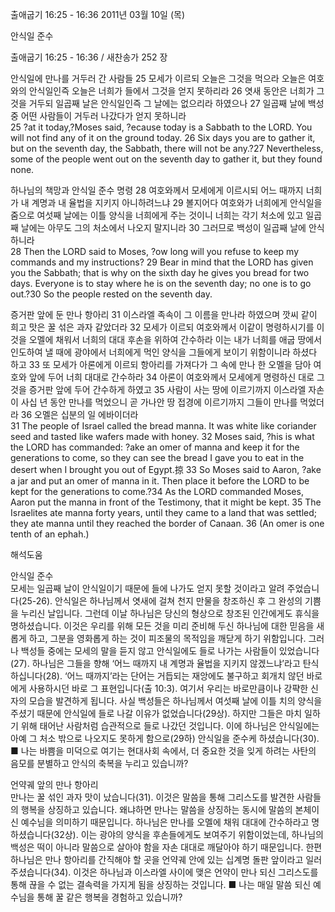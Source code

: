 출애굽기 16:25 - 16:36 
2011년 03월 10일 (목)

안식일 준수



출애굽기 16:25 - 16:36 / 새찬송가 252 장


안식일에 만나를 거두러 간 사람들
25 모세가 이르되 오늘은 그것을 먹으라 오늘은 여호와의 안식일인즉 오늘은 너희가 들에서 그것을 얻지 못하리라 26 엿새 동안은 너희가 그것을 거두되 일곱째 날은 안식일인즉 그 날에는 없으리라 하였으나 27 일곱째 날에 백성 중 어떤 사람들이 거두러 나갔다가 얻지 못하니라  
25 ?at it today,?Moses said, ?ecause today is a Sabbath to the LORD. You will not find any of it on the ground today. 26 Six days you are to gather it, but on the seventh day, the Sabbath, there will not be any.?27 Nevertheless, some of the people went out on the seventh day to gather it, but they found none. 

하나님의 책망과 안식일 준수 명령
28 여호와께서 모세에게 이르시되 어느 때까지 너희가 내 계명과 내 율법을 지키지 아니하려느냐 29 볼지어다 여호와가 너희에게 안식일을 줌으로 여섯째 날에는 이틀 양식을 너희에게 주는 것이니 너희는 각기 처소에 있고 일곱째 날에는 아무도 그의 처소에서 나오지 말지니라 30 그러므로 백성이 일곱째 날에 안식하니라  
28 Then the LORD said to Moses, ?ow long will you refuse to keep my commands and my instructions? 29 Bear in mind that the LORD has given you the Sabbath; that is why on the sixth day he gives you bread for two days. Everyone is to stay where he is on the seventh day; no one is to go out.?30 So the people rested on the seventh day. 

증거판 앞에 둔 만나 항아리
31 이스라엘 족속이 그 이름을 만나라 하였으며 깟씨 같이 희고 맛은 꿀 섞은 과자 같았더라 32 모세가 이르되 여호와께서 이같이 명령하시기를 이것을 오멜에 채워서 너희의 대대 후손을 위하여 간수하라 이는 내가 너희를 애굽 땅에서 인도하여 낼 때에 광야에서 너희에게 먹인 양식을 그들에게 보이기 위함이니라 하셨다 하고 33 또 모세가 아론에게 이르되 항아리를 가져다가 그 속에 만나 한 오멜을 담아 여호와 앞에 두어 너희 대대로 간수하라 34 아론이 여호와께서 모세에게 명령하신 대로 그것을 증거판 앞에 두어 간수하게 하였고 35 사람이 사는 땅에 이르기까지 이스라엘 자손이 사십 년 동안 만나를 먹었으니 곧 가나안 땅 접경에 이르기까지 그들이 만나를 먹었더라 36 오멜은 십분의 일 에바이더라  
31 The people of Israel called the bread manna. It was white like coriander seed and tasted like wafers made with honey. 32 Moses said, ?his is what the LORD has commanded: ?ake an omer of manna and keep it for the generations to come, so they can see the bread I gave you to eat in the desert when I brought you out of Egypt.掠 33 So Moses said to Aaron, ?ake a jar and put an omer of manna in it. Then place it before the LORD to be kept for the generations to come.?34 As the LORD commanded Moses, Aaron put the manna in front of the Testimony, that it might be kept. 35 The Israelites ate manna forty years, until they came to a land that was settled; they ate manna until they reached the border of Canaan. 36 (An omer is one tenth of an ephah.)

해석도움





안식일 준수  
모세는 일곱째 날이 안식일이기 때문에 들에 나가도 얻지 못할 것이라고 알려 주었습니다(25-26). 안식일은 하나님께서 엿새에 걸쳐 천지 만물을 창조하신 후 그 완성의 기쁨을 누리신 날입니다. 그런데 이날 하나님은 당신의 형상으로 창조된 인간에게도 휴식을 명하셨습니다. 이것은 우리를 위해 모든 것을 미리 준비해 두신 하나님에 대한 믿음을 새롭게 하고, 그분을 영화롭게 하는 것이 피조물의 목적임을 깨닫게 하기 위함입니다. 그러나 백성들 중에는 모세의 말을 듣지 않고 안식일에도 들로 나가는 사람들이 있었습니다(27). 하나님은 그들을 향해 ‘어느 때까지 내 계명과 율법을 지키지 않겠느냐’라고 탄식하십니다(28). ‘어느 때까지’라는 단어는 거듭되는 재앙에도 불구하고 회개치 않던 바로에게 사용하시던 바로 그 표현입니다(출 10:3). 여기서 우리는 바로만큼이나 강퍅한 신자의 모습을 발견하게 됩니다. 사실 백성들은 하나님께서 여섯째 날에 이틀 치의 양식을 주셨기 때문에 안식일에 들로 나갈 이유가 없었습니다(29상). 하지만 그들은 마치 일하기 위해 태어난 사람처럼 습관적으로 들로 나갔던 것입니다. 이에 하나님은 안식일에는 아예 그 처소 밖으로 나오지도 못하게 함으로(29하) 안식일을 준수케 하셨습니다(30). 
■ 나는 바쁨을 미덕으로 여기는 현대사회 속에서, 더 중요한 것을 잊게 하려는 사탄의 음모를 분별하고 안식의 축복을 누리고 있습니까? 

언약궤 앞의 만나 항아리  
만나는 꿀 섞인 과자 맛이 났습니다(31). 이것은 말씀을 통해 그리스도를 발견한 사람들의 행복을 상징하고 있습니다. 왜냐하면 만나는 말씀을 상징하는 동시에 말씀의 본체이신 예수님을 의미하기 때문입니다. 하나님은 만나를 오멜에 채워 대대에 간수하라고 명하셨습니다(32상). 이는 광야의 양식을 후손들에게도 보여주기 위함이었는데, 하나님의 백성은 떡이 아니라 말씀으로 살아야 함을 자손 대대로 깨달아야 하기 때문입니다. 한편 하나님은 만나 항아리를 간직해야 할 곳을 언약궤 안에 있는 십계명 돌판 앞이라고 일러 주셨습니다(34). 이것은 하나님과 이스라엘 사이에 맺은 언약이 만나 되신 그리스도를 통해 끊을 수 없는 결속력을 가지게 됨을 상징하는 것입니다.
■ 나는 매일 말씀 되신 예수님을 통해 꿀 같은 행복을 경험하고 있습니까?